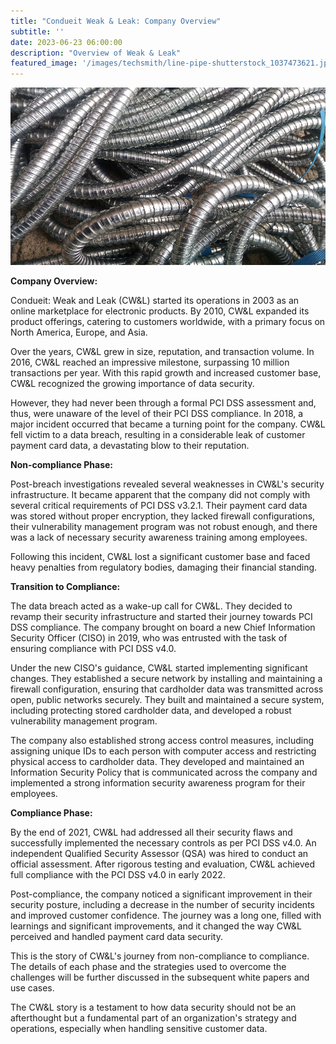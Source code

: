 ```yaml
---
title: "Condueit Weak & Leak: Company Overview"
subtitle: ''
date: 2023-06-23 06:00:00
description: "Overview of Weak & Leak"
featured_image: '/images/techsmith/line-pipe-shutterstock_1037473621.jpg'
---
```


![](/images/techsmith/line-pipe-shutterstock_1037473621.jpg)

**Company Overview:**

Condueit: Weak and Leak (CW&L) started its operations in 2003 as an online marketplace for electronic products. By 2010, CW&L expanded its product offerings, catering to customers worldwide, with a primary focus on North America, Europe, and Asia. 

Over the years, CW&L grew in size, reputation, and transaction volume. In 2016, CW&L reached an impressive milestone, surpassing 10 million transactions per year. With this rapid growth and increased customer base, CW&L recognized the growing importance of data security.

However, they had never been through a formal PCI DSS assessment and, thus, were unaware of the level of their PCI DSS compliance. In 2018, a major incident occurred that became a turning point for the company. CW&L fell victim to a data breach, resulting in a considerable leak of customer payment card data, a devastating blow to their reputation.

**Non-compliance Phase:**

Post-breach investigations revealed several weaknesses in CW&L's security infrastructure. It became apparent that the company did not comply with several critical requirements of PCI DSS v3.2.1. Their payment card data was stored without proper encryption, they lacked firewall configurations, their vulnerability management program was not robust enough, and there was a lack of necessary security awareness training among employees.

Following this incident, CW&L lost a significant customer base and faced heavy penalties from regulatory bodies, damaging their financial standing.

**Transition to Compliance:**

The data breach acted as a wake-up call for CW&L. They decided to revamp their security infrastructure and started their journey towards PCI DSS compliance. The company brought on board a new Chief Information Security Officer (CISO) in 2019, who was entrusted with the task of ensuring compliance with PCI DSS v4.0.

Under the new CISO's guidance, CW&L started implementing significant changes. They established a secure network by installing and maintaining a firewall configuration, ensuring that cardholder data was transmitted across open, public networks securely. They built and maintained a secure system, including protecting stored cardholder data, and developed a robust vulnerability management program.

The company also established strong access control measures, including assigning unique IDs to each person with computer access and restricting physical access to cardholder data. They developed and maintained an Information Security Policy that is communicated across the company and implemented a strong information security awareness program for their employees.

**Compliance Phase:**

By the end of 2021, CW&L had addressed all their security flaws and successfully implemented the necessary controls as per PCI DSS v4.0. An independent Qualified Security Assessor (QSA) was hired to conduct an official assessment. After rigorous testing and evaluation, CW&L achieved full compliance with the PCI DSS v4.0 in early 2022. 

Post-compliance, the company noticed a significant improvement in their security posture, including a decrease in the number of security incidents and improved customer confidence. The journey was a long one, filled with learnings and significant improvements, and it changed the way CW&L perceived and handled payment card data security.

This is the story of CW&L's journey from non-compliance to compliance. The details of each phase and the strategies used to overcome the challenges will be further discussed in the subsequent white papers and use cases. 

The CW&L story is a testament to how data security should not be an afterthought but a fundamental part of an organization's strategy and operations, especially when handling sensitive customer data.
